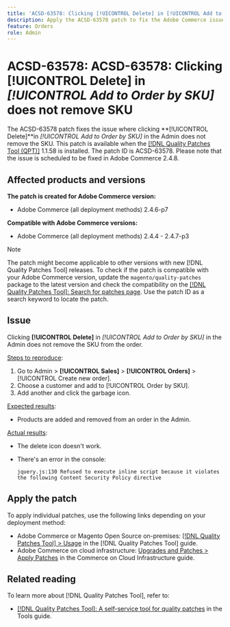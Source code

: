 ```yaml
---
title: 'ACSD-63578: Clicking [!UICONTROL Delete] in [!UICONTROL Add to Order by SKU] does not remove SKU'
description: Apply the ACSD-63578 patch to fix the Adobe Commerce issue where clicking [!UICONTROL Delete] in [!UICONTROL Add to Order by SKU] in the Admin does not remove the SKU.
feature: Orders
role: Admin
---
```


# ACSD-63578: ACSD-63578: Clicking **[!UICONTROL Delete]** in *[!UICONTROL Add to Order by SKU]* does not remove SKU

The ACSD-63578 patch fixes the issue where clicking **[!UICONTROL Delete]**in *[!UICONTROL Add to Order by SKU]* in the Admin does not remove the SKU. This patch is available when the [[!DNL Quality Patches Tool (QPT)]](/help/tools/quality-patches-tool/quality-patches-tool-to-self-serve-quality-patches.md) 1.1.58 is installed. The patch ID is ACSD-63578. Please note that the issue is scheduled to be fixed in Adobe Commerce 2.4.8.

## Affected products and versions

**The patch is created for Adobe Commerce version:**

* Adobe Commerce (all deployment methods) 2.4.6-p7

**Compatible with Adobe Commerce versions:**

* Adobe Commerce (all deployment methods) 2.4.4 - 2.4.7-p3

>[!NOTE]
>
>The patch might become applicable to other versions with new [!DNL Quality Patches Tool] releases. To check if the patch is compatible with your Adobe Commerce version, update the `magento/quality-patches` package to the latest version and check the compatibility on the [[!DNL Quality Patches Tool]: Search for patches page](https://experienceleague.adobe.com/tools/commerce-quality-patches/index.html). Use the patch ID as a search keyword to locate the patch.

## Issue

Clicking **[!UICONTROL Delete]** in *[!UICONTROL Add to Order by SKU]* in the Admin does not remove the SKU from the order.

<u>Steps to reproduce</u>:

1. Go to Admin > **[!UICONTROL Sales]** > **[!UICONTROL Orders]** > [!UICONTROL Create new order].
1. Choose a customer and add to [!UICONTROL Order by SKU].
1. Add another and click the garbage icon.

<u>Expected results</u>:

* Products are added and removed from an order in the Admin.

<u>Actual results</u>:

* The delete icon doesn't work.
* There's an error in the console:

    `jquery.js:130 Refused to execute inline script because it violates the following Content Security Policy directive`

## Apply the patch

To apply individual patches, use the following links depending on your deployment method:

* Adobe Commerce or Magento Open Source on-premises: [[!DNL Quality Patches Tool] > Usage](/help/tools/quality-patches-tool/usage.md) in the [!DNL Quality Patches Tool] guide.
* Adobe Commerce on cloud infrastructure: [Upgrades and Patches > Apply Patches](https://experienceleague.adobe.com/docs/commerce-cloud-service/user-guide/develop/upgrade/apply-patches.html) in the Commerce on Cloud Infrastructure guide.

## Related reading

To learn more about [!DNL Quality Patches Tool], refer to:

* [[!DNL Quality Patches Tool]: A self-service tool for quality patches](/help/tools/quality-patches-tool/quality-patches-tool-to-self-serve-quality-patches.md) in the Tools guide.
